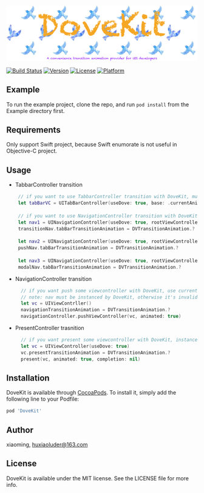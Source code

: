 ![DoveKit Logo](./DoveKit.png)

[![Build Status](https://travis-ci.org/huxiaoluder/DoveKit.svg?branch=1.0.0)](https://travis-ci.org/huxiaoluder/DoveKit)
[![Version](https://img.shields.io/cocoapods/v/DoveKit.svg?style=flat)](https://cocoapods.org/pods/DoveKit)
[![License](https://img.shields.io/cocoapods/l/DoveKit.svg?style=flat)](https://cocoapods.org/pods/DoveKit)
[![Platform](https://img.shields.io/cocoapods/p/DoveKit.svg?style=flat)](https://cocoapods.org/pods/DoveKit)

## Example

To run the example project, clone the repo, and run `pod install` from the Example directory first.

## Requirements

Only support Swift project, because Swift enumorate is not useful in Objective-C project.

## Usage

* TabbarController transition

   ```swift
    // if you want to use TabbarController transition with DoveKit, must call func UITabBarController(useDove:, base:)
    let tabBarVC = UITabBarController(useDove: true, base: .currentAnimation)

    // if you want to use NavigationController transition with DoveKit, must call func UINavigationController(useDove:, rootViewController:)
    let nav1 = UINavigationController(useDove: true, rootViewController: transitionVC)
    transitionNav.tabBarTransitionAnimation = DVTransitionAnimation.?

    let nav2 = UINavigationController(useDove: true, rootViewController: pushVC)
    pushNav.tabBarTransitionAnimation = DVTransitionAnimation.?

    let nav3 = UINavigationController(useDove: true, rootViewController: modalVC)
    modalNav.tabBarTransitionAnimation = DVTransitionAnimation.?
  ```

* NavigationController transition

  ```swift
    // if you want push some viewcontroller with DoveKit, use current viewcontroller.navigationTransitionAnimation.
    // note: nav must be instanced by DoveKit, otherwise it's invalid.
    let vc = UIViewContrller()
    navigationTransitionAnimation = DVTransitionAnimation.?
    navigationController.pushViewController(vc, animated: true)
  ```

* PresentController trasnition

  ```swift
    // if you want present some viewcontroller with DoveKit, instance a viewcontroller by func UIViewController(useDove:) and use viewcontroller.presentTransitionAnimation
    let vc = UIViewController(useDove: true)
    vc.presentTransitionAnimation = DVTransitionAnimation.?
    present(vc, animated: true, completion: nil)
  ```

## Installation

DoveKit is available through [CocoaPods](https://cocoapods.org). To install
it, simply add the following line to your Podfile:

```ruby
pod 'DoveKit'
```

## Author

xiaoming, huxiaoluder@163.com

## License

DoveKit is available under the MIT license. See the LICENSE file for more info.
